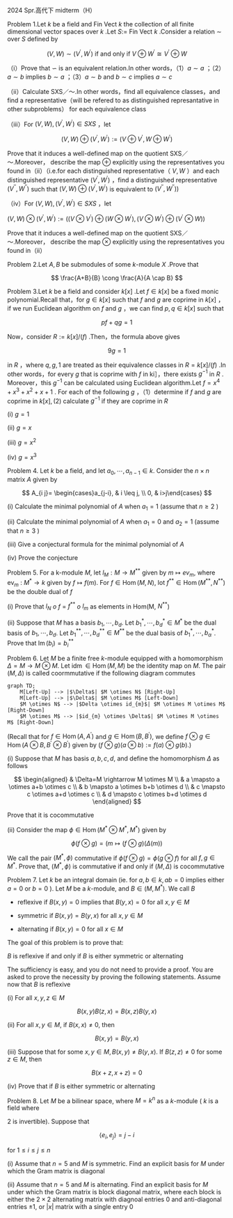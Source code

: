 2024 Spr.高代下 midterm（H）

Problem 1.Let $k$ be a field and Fin Vect $k$ the collection of all finite dimensional vector spaces over $k$ .Let $S:=$ Fin Vect $k$ .Consider a relation $\sim$ over $S$ defined by

$$
(V, W) \sim\left(V^{\prime}, W^{\prime}\right) \text { if and only if } V \oplus W^{\prime} \cong V^{\prime} \oplus W
$$

（i）Prove that $\backsim$ is an equivalent relation.In other words，（1）$a \sim a$ ；（2）$a \sim b$ implies $b \sim a$ ；（3）$a \sim b$ and $b \sim c$ implies $a \sim c$

（ii）Calculate SXS／～.In other words，find all equivalence classes，and find a representative（will be refered to as distinguished represantative in other subproblems） for each equivalence class

（iii）For $(V, W),\left(V^{\prime}, W^{\prime}\right) \in S X S$ ，let

$$
(V, W) \oplus\left(V^{\prime}, W^{\prime}\right):=\left(V \oplus V^{\prime}, W \oplus W^{\prime}\right)
$$

Prove that it induces a well-defined map on the quotient SXS／～.Moreover， describe the map $\oplus$ explicitly using the representatives you found in（ii）（i.e.for each distinguished representative（ $V, W$ ）and each distinguished representative $\left(V^{\prime}, W^{\prime}\right)$ ，find a distinguished representative $\left(V^{\prime \prime}, W^{\prime \prime}\right)$ such that $(V, W) \oplus\left(V^{\prime}, W^{\prime}\right)$ is equivalent to $\left.\left(V^{\prime \prime}, W^{\prime \prime}\right)\right)$

（iv）For $(V, W),\left(V^{\prime}, W^{\prime}\right) \in S X S$ ，let

$(V, W) \otimes\left(V^{\prime}, W^{\prime}\right):=\left(\left(V \otimes V^{\prime}\right) \oplus\left(W \otimes W^{\prime}\right),\left(V \otimes W^{\prime}\right) \oplus\left(V^{\prime} \otimes W\right)\right)$

Prove that it induces a well-defined map on the quotient SXS／～.Moreover， describe the map $\otimes$ explicitly using the representatives you found in（ii）

Problem 2.Let $A, B$ be submodules of some $k$-module $X$ .Prove that

$$
\frac{A+B}{B} \cong \frac{A}{A \cap B}
$$

Problem 3.Let $k$ be a field and consider $k[x]$ .Let $f \in k[x]$ be a fixed monic polynomial.Recall that，for $g \in k[x]$ such that $f$ and $g$ are coprime in $k[x]$ ，if we run Euclidean algorithm on $f$ and $g$ ，we can find $p, q \in k[x]$ such that

$$
p f+q g=1
$$

Now，consider $R:=k[x] /(f)$ .Then，the formula above gives

$$
9 g=1
$$

in $R$ ，where $q, g, 1$ are treated as their equivalence classes in $R=k[x] /(f)$ .In other words，for every $g$ that is coprime with $f$ in ki］，there exists $g^{-1}$ in $R$ . Moreover，this $g^{-1}$ can be calculated using Euclidean algorithm.Let $f=x^{4}+x^{3}+x^{2}+x+1$ . For each of the following $g$ ，（1）determine if $f$ and $g$ are coprime in $k[x],(2)$ calculate $g^{-1}$ if they are coprime in $R$

(i) $g=1$

(ii) $g=x$

(iii) $g=x^{2}$

(iv) $g=x^{3}$

Problem 4. Let $k$ be a field, and let $a_{0}, \cdots, a_{n-1} \in k$. Consider the $n \times n$ matrix $A$ given by

$$
A_{i j}= \begin{cases}a_{j-i}, & i \leq j, \\ 0, & i>j\end{cases}
$$

(i) Calculate the minimal polynomial of $A$ when $a_{1}=1$ (assume that $n \geqslant 2$ )

(ii) Calculate the minimal polynomial of $A$ when $a_{1}=0$ and $a_{2}=1$ (assume that $n \geqslant 3$ )

(iii) Give a conjectural formula for the minimal polynomial of $A$

(iv) Prove the conjecture

Problem 5. For a k-module $M$, let $l_{M}: M \rightarrow M^{* *}$ given by $m \mapsto e v_{m}$, where $\mathrm{ev}_{m}$ : $M^{*} \rightarrow k$ given by $f \mapsto f(m)$. For $f \in \operatorname{Hom}(M, N)$, lot $f^{* *} \in \operatorname{Hom}\left(M^{* *}, N^{* *}\right)$ be the double dual of $f$

(i) Prove that  $l_{N}$ $o$ $f$ = $f^{* *}$ $o$ $l_{m}$ as elements in Hom(M, $N^{* *}$)

(ii) Suppose that $M$ has a basis $b_{1}, \cdots, b_{d}$. Let $b_{1}^{*}, \cdots, b_{d}^{*} \in M^{*}$ be the dual basis of $b_{1}, \cdots, b_{d}$. Let $b_{1}^{* *}, \cdots, b_{d}^{* *} \in M^{* *}$ be the dual basis of $b_{1}^{*}, \cdots, b_{\alpha}^{*}$. Prove that $\operatorname{lm}\left(b_{i}\right)=b_{i}^{* *}$

Problem 6. Let $M$ be a finite free $k$-module equipped with a homomorphism $\Delta=M \rightarrow M \otimes M$. Let $\operatorname{idm} \in \operatorname{Hom}(M, M)$ be the identity map on $M$. The pair $(M, \Delta)$ is called coormmutative if the following diagram commutes

``` mermaid
graph TD;
    M[Left-Up] --> |$\Delta$| $M \otimes N$ [Right-Up]
    M[Left-Up] --> |$\Delta$| $M \otimes M$ [Left-Down]
    $M \otimes N$ --> |$Delta \otimes id_{m}$| $M \otimes M \otimes M$ [Right-Down]
    $M \otimes M$ --> |$id_{m} \otimes \Delta$| $M \otimes M \otimes M$ [Right-Down]
```

(Recall that for $f \in \operatorname{Hom}\left(A, A^{\prime}\right)$ and $g \in \operatorname{Hom}\left(B, B^{\prime}\right)$, we define $f \otimes g \in \operatorname{Hom}\left(A \otimes B, B^{\prime} \otimes B^{\prime}\right)$ given by $(f \otimes g)(a \otimes b):=f(a) \otimes g(b)$.)

(i) Suppose that $M$ has basis $a, b, c, d$, and define the homomorphism $\Delta$ as follows

$$
\begin{aligned}
& \Delta=M \rightarrow M \otimes M \\
& a \mapsto a \otimes a+b \otimes c \\
& b \mapsto a \otimes b+b \otimes d \\
& c \mapsto c \otimes a+d \otimes c \\
& d \mapsto c \otimes b+d \otimes d
\end{aligned}
$$

Prove that it is cocommutative

(ii) Consider the map $\phi \in \operatorname{Hom}\left(M^{*} \otimes M^{*}, M^{*}\right)$ given by

$$
\phi(f \otimes g)=(m \mapsto(f \otimes g)(\Delta(m))
$$

We call the pair $\left(M^{*}, \phi\right)$ commutative if $\phi(f \otimes g)=\phi(g \otimes f)$ for all $f, g \in M^{*}$. Prove that, $\left(M^{*}, \phi\right)$ is commutative if and only if $(M, \Delta)$ is cocommutative

Problem 7. Let $k$ be an integral domain (ie. for $a, b \in k, a b=0$ implies either $a=0$ or $b=0$ ). Let $M$ be a $k$-module, and $B \in\left(M, M^{*}\right)$. We call $B$

- reflexive if $B(x, y)=0$ implies that $B(y, x)=0$ for all $x, y \in M$

- symmetric if $B(x, y)=B(y, x)$ for all $x, y \in M$

- alternating if $B(x, y)=0$ for all $x \in M$

The goal of this problem is to prove that:

$B$ is reflexive if and only if $B$ is either symmetric or alternating

The sufficiency is easy, and you do not need to provide a proof. You are asked to prove the necessity by proving the following statements. Assume now that $B$ is reflexive

(i) For all $x, y, z \in M$

$$
B(x, y) B(z, x)=B(x, z) B(y, x)
$$

(ii) For all $x, y \in M$, if $B(x, x) \neq 0$, then

$$
B(x, y)=B(y, x)
$$

(iii) Suppose that for some $x, y \in M, B(x, y) \neq B(y, x)$. If $B(z, z) \neq 0$ for some $z \in M$, then

$$
B(x+z, x+z)=0
$$

(iv) Prove that if $B$ is either symmetric or alternating

Problem 8. Let $M$ be a bilinear space, where $M=k^{n}$ as a $k$-module ( $k$ is a field where

2 is invertible). Suppose that

$$
\left\langle e_{i}, e_{j}\right\rangle=j-i
$$

for $1 \leqslant i \leqslant j \leqslant n$

(i) Assume that $n=5$ and $M$ is symmetric. Find an explicit basis for $M$ under which the Gram matrix is diagonal

(ii) Assume that $n=5$ and $M$ is alternating. Find an explicit basis for $M$ under which the Gram matrix is block diagonal matrix, where each block is either the $2 \times 2$ alternating matrix with diagnoal entries 0 and anti-diagonal entries $\pm 1$, or $|x|$ matrix with a single entry 0

